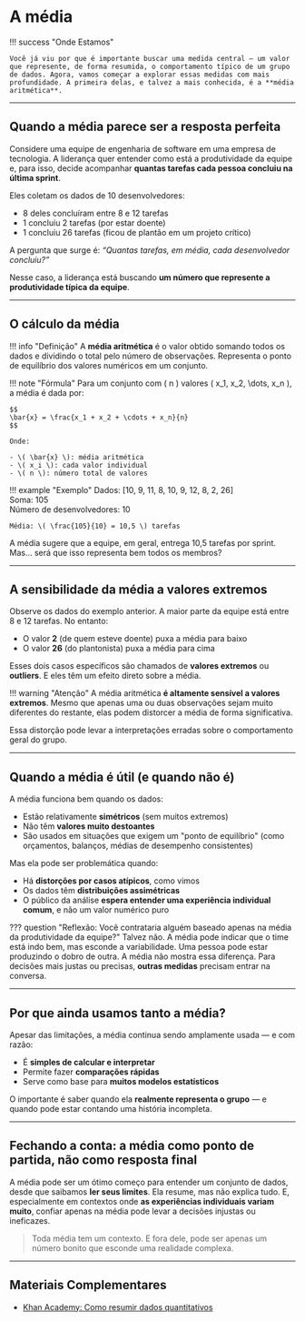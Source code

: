 # A média

!!! success "Onde Estamos"

    Você já viu por que é importante buscar uma medida central — um valor que represente, de forma resumida, o comportamento típico de um grupo de dados. Agora, vamos começar a explorar essas medidas com mais profundidade. A primeira delas, e talvez a mais conhecida, é a **média aritmética**.

---

## Quando a média parece ser a resposta perfeita

Considere uma equipe de engenharia de software em uma empresa de tecnologia. A liderança quer entender como está a produtividade da equipe e, para isso, decide acompanhar **quantas tarefas cada pessoa concluiu na última sprint**.

Eles coletam os dados de 10 desenvolvedores:

- 8 deles concluíram entre 8 e 12 tarefas  
- 1 concluiu 2 tarefas (por estar doente)  
- 1 concluiu 26 tarefas (ficou de plantão em um projeto crítico)

A pergunta que surge é: *“Quantas tarefas, em média, cada desenvolvedor concluiu?”*

Nesse caso, a liderança está buscando **um número que represente a produtividade típica da equipe**.

---

## O cálculo da média

!!! info "Definição"
    A **média aritmética** é o valor obtido somando todos os dados e dividindo o total pelo número de observações. Representa o ponto de equilíbrio dos valores numéricos em um conjunto.

!!! note "Fórmula"
    Para um conjunto com \( n \) valores \( x_1, x_2, \dots, x_n \), a média é dada por:

    $$
    \bar{x} = \frac{x_1 + x_2 + \cdots + x_n}{n}
    $$

    Onde:

    - \( \bar{x} \): média aritmética
    - \( x_i \): cada valor individual
    - \( n \): número total de valores

!!! example "Exemplo"
    Dados: [10, 9, 11, 8, 10, 9, 12, 8, 2, 26]  
    Soma: 105  
    Número de desenvolvedores: 10  

    Média: \( \frac{105}{10} = 10,5 \) tarefas

A média sugere que a equipe, em geral, entrega 10,5 tarefas por sprint. Mas… será que isso representa bem todos os membros?

---

## A sensibilidade da média a valores extremos

Observe os dados do exemplo anterior. A maior parte da equipe está entre 8 e 12 tarefas. No entanto:

- O valor **2** (de quem esteve doente) puxa a média para baixo  
- O valor **26** (do plantonista) puxa a média para cima

Esses dois casos específicos são chamados de **valores extremos** ou **outliers**. E eles têm um efeito direto sobre a média.

!!! warning "Atenção"
    A média aritmética **é altamente sensível a valores extremos**. Mesmo que apenas uma ou duas observações sejam muito diferentes do restante, elas podem distorcer a média de forma significativa.

Essa distorção pode levar a interpretações erradas sobre o comportamento geral do grupo.

---

## Quando a média é útil (e quando não é)

A média funciona bem quando os dados:

- Estão relativamente **simétricos** (sem muitos extremos)  
- Não têm **valores muito destoantes**  
- São usados em situações que exigem um "ponto de equilíbrio" (como orçamentos, balanços, médias de desempenho consistentes)

Mas ela pode ser problemática quando:

- Há **distorções por casos atípicos**, como vimos  
- Os dados têm **distribuições assimétricas**  
- O público da análise **espera entender uma experiência individual comum**, e não um valor numérico puro

??? question "Reflexão: Você contrataria alguém baseado apenas na média da produtividade da equipe?"
    Talvez não. A média pode indicar que o time está indo bem, mas esconde a variabilidade. Uma pessoa pode estar produzindo o dobro de outra. A média não mostra essa diferença. Para decisões mais justas ou precisas, **outras medidas** precisam entrar na conversa.

---

## Por que ainda usamos tanto a média?

Apesar das limitações, a média continua sendo amplamente usada — e com razão:

- É **simples de calcular e interpretar**
- Permite fazer **comparações rápidas**
- Serve como base para **muitos modelos estatísticos**

O importante é saber quando ela **realmente representa o grupo** — e quando pode estar contando uma história incompleta.

---

## Fechando a conta: a média como ponto de partida, não como resposta final

A média pode ser um ótimo começo para entender um conjunto de dados, desde que saibamos **ler seus limites**. Ela resume, mas não explica tudo. E, especialmente em contextos onde **as experiências individuais variam muito**, confiar apenas na média pode levar a decisões injustas ou ineficazes.

> Toda média tem um contexto. E fora dele, pode ser apenas um número bonito que esconde uma realidade complexa.

---

## Materiais Complementares

- [Khan Academy: Como resumir dados quantitativos](https://pt.khanacademy.org/math/statistics-probability/summarizing-quantitative-data)


